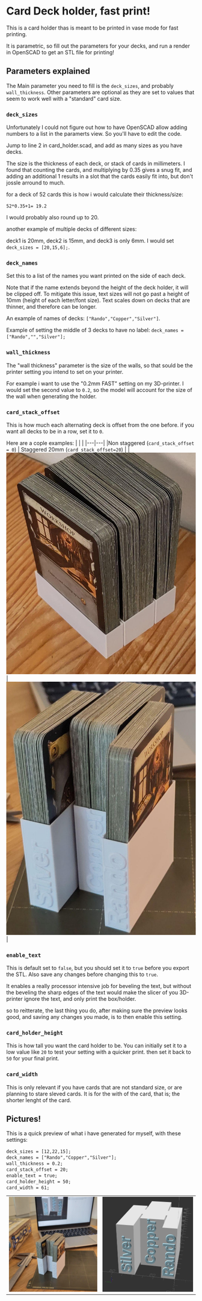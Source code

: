 # Card Deck holder, fast print!
This is a card holder thas is meant to be printed in vase mode for fast printing. 

It is parametric, so fill out the parameters for your decks, and run a render in OpenSCAD to get an STL file for printing!

## Parameters explained
The Main parameter you need to fill is the `deck_sizes`, and probably `wall_thickness`. Other parameters are optional as they are set to values that seem to work well with a "standard" card size.

### `deck_sizes`
Unfortunately I could not figure out how to have OpenSCAD allow adding numbers to a list in the paramerts view. So you'll have to edit the code.

Jump to line 2 in card_holder.scad, and add as many sizes as you have decks. 

The size is the thickness of each deck, or stack of cards in millimeters. I found that counting the cards, and multiplying by 0.35 gives a snug fit, and adding an additional 1 results in a slot that the cards easily fit into, but don't jossle arround to much. 

for a deck of 52 cards this is how i would calculate their thickness/size:
```
52*0.35+1= 19.2
``` 
I would probably also round up to 20. 

another example of multiple decks of different sizes:

deck1 is 20mm, deck2 is 15mm, and deck3 is only 6mm. I would set `deck_sizes = [20,15,6];`. 

### `deck_names`
Set this to a list of the names you want printed on the side of each deck. 

Note that if the name extends beyond the height of the deck holder, it will be clipped off. To mitigate this issue, text sizes will not go past a height of 10mm (height of each letter/font size). Text scales down on decks that are thinner, and therefore can be longer.

An example of names of decks: `["Rando","Copper","Silver"]`.

Example of setting the middle of 3 decks to have no label: `deck_names = ["Rando","","Silver"];`

### `wall_thickness`
The "wall thickness" parameter is the size of the walls, so that sould be the printer setting you intend to set on your printer. 

For example i want to use the "0.2mm FAST" setting on my 3D-printer. I would set the second value to `0.2`, so the model will account for the size of the wall when generating the holder. 

### `card_stack_offset`
This is how much each alternating deck is offset from the one before.
if you want all decks to be in a row, set it to `0`.

Here are a cople examples:
|   |   |
|---|---|
|Non staggered (`card_stack_offset = 0`) | Staggered 20mm (`card_stack_offset=20`) |
|![card holder without staggering](./non_staggered.jpeg) | ![card holder with 20mm staggering](./20mm_staggered.jpeg) |

### `enable_text`
This is default set to `false`, but you should set it to `true` before you export the STL. Also save any changes before changing this to `true`. 

It enables a really processor intensive job for beveling the text, but without the beveling the sharp edges of the text would make the slicer of you 3D-printer ignore the text, and only print the box/holder. 

so to reitterate, the last thing you do, after making sure the preview looks good, and saving any changes you made, is to then enable this setting. 

### `card_holder_height`
This is how tall you want the card holder to be. You can initially set it to a low value like `20` to test your setting with a quicker print. then set it back to `50` for your final print. 

### `card_width`
This is only relevant if you have cards that are not standard size, or are planning to stare sleved cards. 
It is for the with of the card, that is; the shorter lenght of the card. 

## Pictures!

This is a quick preview of what i have generated for myself, with these settings:
```openscad
deck_sizes = [12,22,15];
deck_names = ["Rando","Copper","Silver"];
wall_thickness = 0.2;
card_stack_offset = 20;
enable_text = true;
card_holder_height = 50;
card_width = 61;
```
|   |   |
|---|---|
|![Dominion playingcards stored in a printed version of the model](./card_holder.jpeg)|![Rendered model of card decks staggered](./card_holder.png)| 
